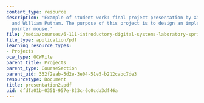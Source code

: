 ```yaml
---
content_type: resource
description: 'Example of student work: final project presentation by Xinpeng Huang
  and William Putnam. The purpose of this project is to design an implement a laser
  pointer mouse.'
file: /media/courses/6-111-introductory-digital-systems-laboratory-spring-2006/dfdfa01b0351957e823c6c0cda3df46a_presentation2.pdf
file_type: application/pdf
learning_resource_types:
- Projects
ocw_type: OCWFile
parent_title: Projects
parent_type: CourseSection
parent_uid: 332f2eab-5d2e-3e04-51e5-b212cabc7de3
resourcetype: Document
title: presentation2.pdf
uid: dfdfa01b-0351-957e-823c-6c0cda3df46a
---
```


